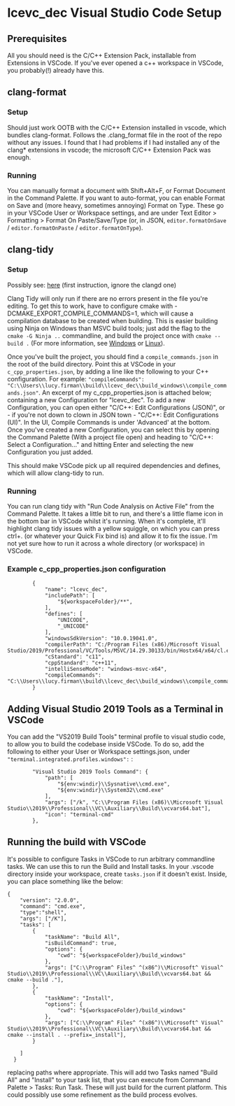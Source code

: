# lcevc_dec Visual Studio Code Setup

## Prerequisites

All you should need is the C/C++ Extension Pack, installable from Extensions in VSCode. If you've ever opened a c++ workspace in VSCode, you probably(!) already have this.

## clang-format

### Setup

Should just work OOTB with the C/C++ Extension installed in vscode, which bundles clang-format. Follows the .clang_format file in the root of the repo without any issues. I found that I had problems if I had installed any of the clang* extensions in vscode; the microsoft C/C++ Extension Pack was enough.

### Running

You can manually format a document with Shift+Alt+F, or Format Document in the Command Palette. If you want to auto-format, you can enable Format on Save and (more heavy, sometimes annoying) Format on Type. These go in your VSCode User or Workspace settings, and are under Text Editor > Formatting > Format On Paste/Save/Type (or, in JSON, `editor.formatOnSave` / `editor.formatOnPaste` / `editor.formatOnType`).

## clang-tidy

### Setup

Possibly see: [here](language_server.md) (first instruction, ignore the clangd one)

Clang Tidy will only run if there are no errors present in the file you're editing. To get this to work, have to configure cmake with -DCMAKE_EXPORT_COMPILE_COMMANDS=1, which will cause a compilation database to be created when building. This is easier building using Ninja on Windows than MSVC build tools; just add the flag to the `cmake -G Ninja ..` commandline, and build the project once with `cmake --build .` (For more information, see [Windows](building_windows.md) or [Linux](building_linux.md)).

Once you've built the project, you should find a `compile_commands.json` in the root of the build directory. Point this at VSCode in your `c_cpp_properties.json`, by adding a line like the following to your C++ configuration. For example:
 `"compileCommands": "C:\\Users\\lucy.firman\\build\\lcevc_dec\\build_windows\\compile_commands.json"`. An excerpt of my c_cpp_properties.json is attached below; containing a new Configuration for "lcevc_dec". To add a new Configuration, you can open either "C/C++: Edit Configurations (JSON)", or - if you're not down to clown in JSON town - "C/C++: Edit Configurations (UI)". In the UI, Compile Commands is under 'Advanced' at the bottom. Once you've created a new Configuration, you can select this by opening the Command Palette (With a project file open) and heading to "C/C++: Select a Configuration..." and hitting Enter and selecting the new Configuration you just added.

This should make VSCode pick up all required dependencies and defines, which will allow clang-tidy to run.


### Running

You can run clang tidy with "Run Code Analysis on Active File" from the Command Palette. It takes a little bit to run, and there's a little flame icon in the bottom bar in VSCode whilst it's running. When it's complete, it'll highlight clang tidy issues with a yellow squiggle, on which you can press ctrl+. (or whatever your Quick Fix bind is) and allow it to fix the issue. I'm not yet sure how to run it across a whole directory (or workspace) in VSCode.


### Example c_cpp_properties.json configuration

```
        {
            "name": "lcevc_dec",
            "includePath": [
                "${workspaceFolder}/**",
            ],
            "defines": [
                "UNICODE",
                "_UNICODE"
            ],
            "windowsSdkVersion": "10.0.19041.0",
            "compilerPath": "C:/Program Files (x86)/Microsoft Visual Studio/2019/Professional/VC/Tools/MSVC/14.29.30133/bin/Hostx64/x64/cl.exe",
            "cStandard": "c11",
            "cppStandard": "c++11",
            "intelliSenseMode": "windows-msvc-x64",
            "compileCommands": "C:\\Users\\lucy.firman\\build\\lcevc_dec\\build_windows\\compile_commands.json"
        }
```


## Adding Visual Studio 2019 Tools as a Terminal in VSCode

You can add the "VS2019 Build Tools" terminal profile to visual studio code, to allow you to build the codebase inside VSCode. To do so, add the following to either your User or Workspace settings.json, under `"terminal.integrated.profiles.windows":` :

```
        "Visual Studio 2019 Tools Command": {
            "path": [
                "${env:windir}\\Sysnative\\cmd.exe",
                "${env:windir}\\System32\\cmd.exe"
            ],
            "args": ["/k", "C:\\Program Files (x86)\\Microsoft Visual Studio\\2019\\Professional\\VC\\Auxiliary\\Build\\vcvars64.bat"],
            "icon": "terminal-cmd"
        },
```

## Running the build with VSCode

It's possible to configure Tasks in VSCode to run arbitrary commandline tasks. We can use this to run the Build and Install tasks. In your .vscode directory inside your workspace, create `tasks.json` if it doesn't exist. Inside, you can place something like the below:

```
{
    "version": "2.0.0",
    "command": "cmd.exe",
    "type":"shell",
    "args": ["/K"],
    "tasks": [
        {
            "taskName": "Build All",
            "isBuildCommand": true,
            "options": {
                "cwd": "${workspaceFolder}/build_windows"
            },
            "args": ["C:\\Program^ Files^ ^(x86^)\\Microsoft^ Visual^ Studio\\2019\\Professional\\VC\\Auxiliary\\Build\\vcvars64.bat && cmake --build ."],
        },
        {
            "taskName": "Install",
            "options": {
                "cwd": "${workspaceFolder}/build_windows"
            },
            "args": ["C:\\Program^ Files^ ^(x86^)\\Microsoft^ Visual^ Studio\\2019\\Professional\\VC\\Auxiliary\\Build\\vcvars64.bat && cmake --install . --prefix=_install"],
        }

    ]
  }
  ```
  replacing paths where appropriate. This will add two Tasks named "Build All" and "Install" to your task list, that you can execute from Command Palette > Tasks: Run Task. These will just build for the current platform. This could possibly use some refinement as the build process evolves.

